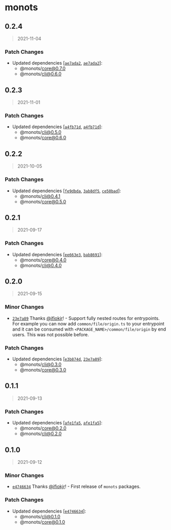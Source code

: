 # monots

## 0.2.4

> 2021-11-04

### Patch Changes

- Updated dependencies [[`ae7ada2`](https://github.com/monots/monots/commit/ae7ada28cfce71b12ba21ac6ac43d35350bc5d89), [`ae7ada2`](https://github.com/monots/monots/commit/ae7ada28cfce71b12ba21ac6ac43d35350bc5d89)]:
  - @monots/core@0.7.0
  - @monots/cli@0.6.0

## 0.2.3

> 2021-11-01

### Patch Changes

- Updated dependencies [[`a4fb71d`](https://github.com/monots/monots/commit/a4fb71d409367c1c80df8e8a7ba5bbfbd0826418), [`a4fb71d`](https://github.com/monots/monots/commit/a4fb71d409367c1c80df8e8a7ba5bbfbd0826418)]:
  - @monots/cli@0.5.0
  - @monots/core@0.6.0

## 0.2.2

> 2021-10-05

### Patch Changes

- Updated dependencies [[`fe9dbda`](https://github.com/monots/monots/commit/fe9dbdacef0e4c489ad7166a3aba3ca4b147fef5), [`3ab8df5`](https://github.com/monots/monots/commit/3ab8df5588e9998370a70c2af41117f2a5554d0b), [`ce50bad`](https://github.com/monots/monots/commit/ce50badfe7cdb4509c73f489a8f40fcd3d56229b)]:
  - @monots/cli@0.4.1
  - @monots/core@0.5.0

## 0.2.1

> 2021-09-17

### Patch Changes

- Updated dependencies [[`ee663e3`](https://github.com/monots/monots/commit/ee663e31b24a6e3cd80aa83fc24fe50f0ebe23c1), [`bab8691`](https://github.com/monots/monots/commit/bab8691c3765bab0fb8853cf3fd663959049b3ca)]:
  - @monots/core@0.4.0
  - @monots/cli@0.4.0

## 0.2.0

> 2021-09-15

### Minor Changes

- [`23e7a89`](https://github.com/monots/monots/commit/23e7a893bcaebe5896aa65cdd2860e3b56021305) Thanks [@ifiokjr](https://github.com/ifiokjr)! - Support fully nested routes for entrypoints. For example you can now add `common/file/origin.ts` to your entrypoint and it can be consumed with `<PACKAGE_NAME>/common/file/origin` by end users. This was not possible before.

### Patch Changes

- Updated dependencies [[`e3b874d`](https://github.com/monots/monots/commit/e3b874da5ffffce37e8dd7e3024d2b1ef27880f9), [`23e7a89`](https://github.com/monots/monots/commit/23e7a893bcaebe5896aa65cdd2860e3b56021305)]:
  - @monots/cli@0.3.0
  - @monots/core@0.3.0

## 0.1.1

> 2021-09-13

### Patch Changes

- Updated dependencies [[`afe1fa5`](https://github.com/monots/monots/commit/afe1fa5e1a19e89e12a2f2a4215de83d68cc6452), [`afe1fa5`](https://github.com/monots/monots/commit/afe1fa5e1a19e89e12a2f2a4215de83d68cc6452)]:
  - @monots/core@0.2.0
  - @monots/cli@0.2.0

## 0.1.0

> 2021-09-12

### Minor Changes

- [`e4746634`](https://github.com/monots/monots/commit/e4746634cce0b3f844da1bf24c98dd9d0ab9135c) Thanks [@ifiokjr](https://github.com/ifiokjr)! - First release of `monots` packages.

### Patch Changes

- Updated dependencies [[`e4746634`](https://github.com/monots/monots/commit/e4746634cce0b3f844da1bf24c98dd9d0ab9135c)]:
  - @monots/cli@0.1.0
  - @monots/core@0.1.0
